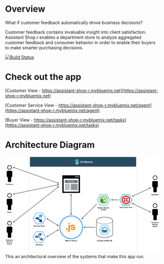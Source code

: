 # Overview

What if customer feedback automatically drove business decisions?

Customer feedback contains invaluable insight into client satisfaction. Assistant Shop.r enables a department store to analyze aggregated customer feedback and consumer behavior in order to enable their buyers to make smarter purchasing decisions.

[![Build Status](https://codeship.com/projects/5be9a2b0-f58e-0132-c56e-36e59e59a064/status?branch=master)](https://codeship.com/projects/5be9a2b0-f58e-0132-c56e-36e59e59a064/status?branch=master)

# Check out the app

[Customer View - https://assistant-shop-r.mybluemix.net](https://assistant-shop-r.mybluemix.net)

[Customer Service View - https://assistant-shop-r.mybluemix.net/agent](https://assistant-shop-r.mybluemix.net/agent)

[Buyer View - https://assistant-shop-r.mybluemix.net/tasks](https://assistant-shop-r.mybluemix.net/tasks)


# Architecture Diagram
<img src="https://raw.githubusercontent.com/IBM-Bluemix/assistant-shop.r/master/architecture-diagram.png" width="650px"><br>This an architectural overview of the systems that make this app run.<br>
